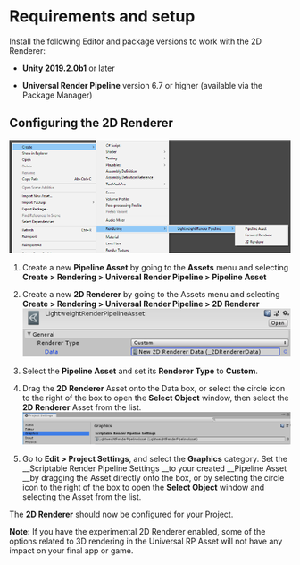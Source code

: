 # Requirements and setup

Install the following Editor and package versions to work with the 2D Renderer:

- __Unity 2019.2.0b1__ or later

- __Universal Render Pipeline__ version 6.7 or higher (available via the Package Manager)

## Configuring the 2D Renderer

![](Images/2D/image_2.png)

1. Create a new __Pipeline Asset__ by going to the __Assets__ menu and selecting __Create > Rendering > Universal Render Pipeline > Pipeline Asset__
2. Create a new __2D Renderer__ by going to  the Assets menu and selecting __Create > Rendering > Universal Render Pipeline > 2D Renderer__![](Images/2D/image_3.png)

3. Select the __Pipeline Asset__ and set its __Renderer Type__ to __Custom__.

4. Drag the __2D Renderer__ Asset onto the Data box, or select the circle icon to the right of the box to open the __Select Object__ window, then select the __2D Renderer__ Asset from the list.![](Images/2D/image_4.png)

5. Go to __Edit > Project Settings__, and select the __Graphics__ category. Set the __Scriptable Render Pipeline Settings __to your created __Pipeline Asset __by dragging the Asset directly onto the box, or by selecting the circle icon to the right of the box to open the __Select Object__ window and selecting the Asset from the list.

The __2D Renderer__ should now be configured for your Project.



__Note:__ If you have the experimental 2D Renderer enabled, some of the options related to 3D rendering in the Universal RP Asset will not have any impact on your final app or game.



